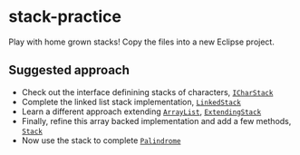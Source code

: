 # stack-practice
Play with home grown stacks! Copy the files into a new Eclipse project.

## Suggested approach
  * Check out the interface definining stacks of characters, [`ICharStack`](src/ICharStack.java)
  * Complete the linked list stack implementation, [`LinkedStack`](src/LinkedStack.java)
  * Learn a different approach extending [`ArrayList`](https://docs.oracle.com/javase/8/docs/api/java/util/ArrayList.html), [`ExtendingStack`](src/ExtendingStack.java)
  * Finally, refine this array backed implementation and add a few methods, [`Stack`](src/Stack.java)
  * Now use the stack to complete [`Palindrome`](src/Palindrome.java)
